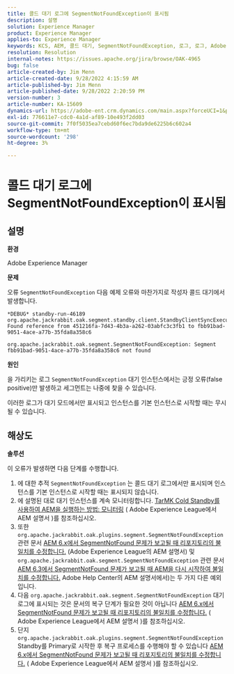 ```yaml
---
title: 콜드 대기 로그에 SegmentNotFoundException이 표시됨
description: 설명
solution: Experience Manager
product: Experience Manager
applies-to: Experience Manager
keywords: KCS, AEM, 콜드 대기, SegmentNotFoundException, 로그, 로그, Adobe Experience Manager
resolution: Resolution
internal-notes: https://issues.apache.org/jira/browse/OAK-4965
bug: false
article-created-by: Jim Menn
article-created-date: 9/28/2022 4:15:59 AM
article-published-by: Jim Menn
article-published-date: 9/28/2022 2:20:59 PM
version-number: 3
article-number: KA-15609
dynamics-url: https://adobe-ent.crm.dynamics.com/main.aspx?forceUCI=1&pagetype=entityrecord&etn=knowledgearticle&id=5941513c-e43e-ed11-9db1-0022480866ad
exl-id: 776611e7-cdc0-4a1d-af89-10e493f2dd03
source-git-commit: 7f0f5035ea7cebd60f6ec7bda9de6225b6c602a4
workflow-type: tm+mt
source-wordcount: '298'
ht-degree: 3%

---
```


# 콜드 대기 로그에 SegmentNotFoundException이 표시됨

## 설명

<b>환경</b>

Adobe Experience Manager

<b>문제</b>

오류 `SegmentNotFoundException` 다음 예제 오류와 마찬가지로 작성자 콜드 대기에서 발생합니다.

```
*DEBUG* standby-run-46189 org.apache.jackrabbit.oak.segment.standby.client.StandbyClientSyncExecution Found reference from 451216fa-7d43-4b3a-a262-03abfc3c3fb1 to fbb91bad-9051-4ace-a77b-35fda8a358c6

org.apache.jackrabbit.oak.segment.SegmentNotFoundException: Segment fbb91bad-9051-4ace-a77b-35fda8a358c6 not found
```

<b>원인</b>

을 가리키는 로그 `SegmentNotFoundException` 대기 인스턴스에서는 긍정 오류(false positive)만 발생하고 세그먼트는 나중에 찾을 수 있습니다.

이러한 로그가 대기 모드에서만 표시되고 인스턴스를 기본 인스턴스로 시작할 때는 무시될 수 있습니다.

## 해상도

<b>솔루션</b>

이 오류가 발생하면 다음 단계를 수행합니다.

1. 에 대한 추적 `SegmentNotFoundException` 는 콜드 대기 로그에서만 표시되며 인스턴스를 기본 인스턴스로 시작할 때는 표시되지 않습니다.
1. 에 설명된 대로 대기 인스턴스를 계속 모니터링합니다. [TarMK Cold Standby를 사용하여 AEM을 실행하는 방법: 모니터링](https://docs.adobe.com/content/help/en/experience-manager-65/deploying/deploying/tarmk-cold-standby.html#monitoring) ( Adobe Experience League에서 AEM 설명서 )를 참조하십시오.
1. 또한 `org.apache.jackrabbit.oak.plugins.segment.SegmentNotFoundException` 관련 문서 [AEM 6.x에서 SegmentNotFound 문제가 보고될 때 리포지토리의 불일치를 수정합니다.](https://helpx.adobe.com/experience-manager/kb/fix-inconsistencies-in-the-repository-when-segmentnotfound-issue.html) (Adobe Experience League의 AEM 설명서) 및 `org.apache.jackrabbit.oak.segment.SegmentNotFoundException` 관련 문서 [AEM 6.3에서 SegmentNotFound 문제가 보고될 때 AEM을 다시 시작하여 불일치를 수정합니다.](https://helpx.adobe.com/au/experience-manager/kb/fix-inconsistencies-by-restarting-AEM-when-segmentNotFound-issue-is-reported-in-AEM.html) Adobe Help Center의 AEM 설명서에서)는 두 가지 다른 예외입니다.
1. 다음 `org.apache.jackrabbit.oak.segment.SegmentNotFoundException` 대기 로그에 표시되는 것은 문서의 복구 단계가 필요한 것이 아닙니다 [AEM 6.x에서 SegmentNotFound 문제가 보고될 때 리포지토리의 불일치를 수정합니다.](https://helpx.adobe.com/experience-manager/kb/fix-inconsistencies-in-the-repository-when-segmentnotfound-issue.html) ( Adobe Experience League에서 AEM 설명서 )를 참조하십시오.
1. 단지 `org.apache.jackrabbit.oak.plugins.segment.SegmentNotFoundException` Standby를 Primary로 시작한 후 복구 프로세스를 수행해야 할 수 있습니다 [AEM 6.x에서 SegmentNotFound 문제가 보고될 때 리포지토리의 불일치를 수정합니다.](https://helpx.adobe.com/experience-manager/kb/fix-inconsistencies-in-the-repository-when-segmentnotfound-issue.html) ( Adobe Experience League에서 AEM 설명서 )를 참조하십시오.
